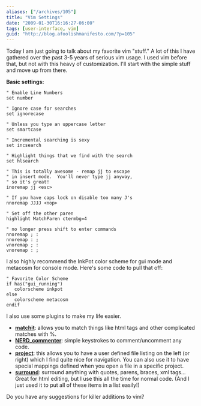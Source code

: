 ```yaml
---
aliases: ["/archives/105"]
title: "Vim Settings"
date: "2009-01-30T16:16:27-06:00"
tags: [user-interface, vim]
guid: "http://blog.afoolishmanifesto.com/?p=105"
---
```

Today I am just going to talk about my favorite vim "stuff." A lot of this I
have gathered over the past 3-5 years of serious vim usage. I used vim before
that, but not with this heavy of customization. I'll start with the simple stuff
and move up from there.

**Basic settings:**

```
" Enable Line Numbers
set number

" Ignore case for searches
set ignorecase

" Unless you type an uppercase letter
set smartcase

" Incremental searching is sexy
set incsearch

" Highlight things that we find with the search
set hlsearch

" This is totally awesome - remap jj to escape
" in insert mode.  You'll never type jj anyway,
" so it's great!
inoremap jj <esc>

" If you have caps lock on disable too many J's
nnoremap JJJJ <nop>

" Set off the other paren
highlight MatchParen ctermbg=4

" no longer press shift to enter commands
nnoremap ; :
nnoremap : ;
vnoremap ; :
vnoremap : ;

```

I also highly recommend the InkPot color scheme for gui mode and metacosm for
console mode. Here's some code to pull that off:

    " Favorite Color Scheme
    if has("gui_running")
       colorscheme inkpot
    else
       colorscheme metacosm
    endif

I also use some plugins to make my life easier.

- **[matchit](http://www.vim.org/scripts/script.php?script_id=39)**: allows you to match things like html tags and other complicated matches with %.
- **[NERD\_commenter](http://www.vim.org/scripts/script.php?script_id=1218)**: simple keystrokes to comment/uncomment any code.
- **[project](http://www.vim.org/scripts/script.php?script_id=69)**: this allows you to have a user defined file listing on the left (or right) which I find quite nice for navigation. You can also use it to have special mappings defined when you open a file in a specific project.
- **[surround](http://www.vim.org/scripts/script.php?script_id=1697)**: surround anything with quotes, parens, braces, xml tags... Great for html editing, but I use this all the time for normal code. (And I just used it to put all of these items in a list easily!)

Do you have any suggestions for killer additions to vim?
